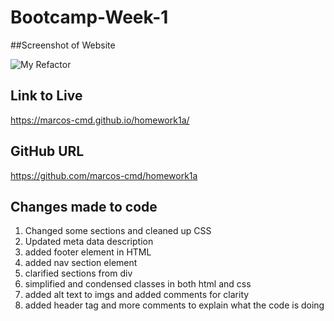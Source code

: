 # Bootcamp-Week-1

##Screenshot of Website

![My Refactor](./assets/livesite.png)

## Link to Live

https://marcos-cmd.github.io/homework1a/

## GitHub URL

https://github.com/marcos-cmd/homework1a

## Changes made to code
1. Changed some sections and cleaned up CSS
2. Updated meta data description
3. added footer element in HTML
4. added nav section element
5. clarified sections from div
6. simplified and condensed classes in both html and css
7. added alt text to imgs and added comments for clarity
8. added header tag and more comments to explain what the code is doing
